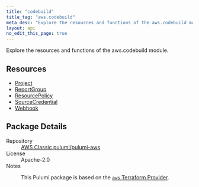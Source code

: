 ```yaml
---
title: "codebuild"
title_tag: "aws.codebuild"
meta_desc: "Explore the resources and functions of the aws.codebuild module."
layout: api
no_edit_this_page: true
---
```


<!-- WARNING: this file was generated by Pulumi Docs Generator. -->
<!-- Do not edit by hand unless you're certain you know what you are doing! -->

Explore the resources and functions of the aws.codebuild module.

<h2 id="resources">Resources</h2>
<ul class="api">
    <li><a href="project/" title="Project"><span class="api-symbol api-symbol--resource"></span>Project</a></li>
    <li><a href="reportgroup/" title="ReportGroup"><span class="api-symbol api-symbol--resource"></span>ReportGroup</a></li>
    <li><a href="resourcepolicy/" title="ResourcePolicy"><span class="api-symbol api-symbol--resource"></span>ResourcePolicy</a></li>
    <li><a href="sourcecredential/" title="SourceCredential"><span class="api-symbol api-symbol--resource"></span>SourceCredential</a></li>
    <li><a href="webhook/" title="Webhook"><span class="api-symbol api-symbol--resource"></span>Webhook</a></li>
</ul>

<h2 id="package-details">Package Details</h2>
<dl class="package-details">
	<dt>Repository</dt>
	<dd><a href="https://github.com/pulumi/pulumi-aws">AWS Classic pulumi/pulumi-aws</a></dd>
	<dt>License</dt>
	<dd>Apache-2.0</dd>
	<dt>Notes</dt>
	<dd><p>This Pulumi package is based on the <a href="https://github.com/hashicorp/terraform-provider-aws"><code>aws</code> Terraform Provider</a>.</p>
</dd>
</dl>

